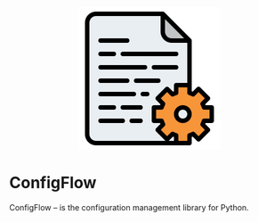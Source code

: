 <!--suppress HtmlDeprecatedAttribute -->
<p align="center">
    <img src="_docs/_static/assets/logo_256.png" alt="logo">
</p>

# ConfigFlow

ConfigFlow – is the configuration management library for Python.
